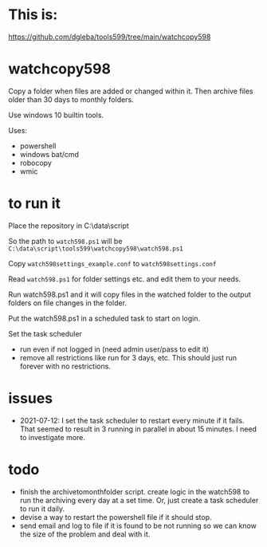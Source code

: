 # This is:

https://github.com/dgleba/tools599/tree/main/watchcopy598


# watchcopy598

Copy a folder when files are added or changed within it. 
Then archive files older than 30 days to monthly folders.


Use windows 10 builtin tools.

Uses:
 - powershell
 - windows bat/cmd
 - robocopy
 - wmic
 
 
# to run it

Place the repository in C:\data\script

So the path to `watch598.ps1` will be `C:\data\script\tools599\watchcopy598\watch598.ps1`


Copy `watch598settings_example.conf` to `watch598settings.conf`
 
Read `watch598.ps1` for folder settings etc. and edit them to your needs.
 
Run watch598.ps1 and it will copy files in the watched folder to the output folders on file changes in the folder.

Put the watch598.ps1 in a scheduled task to start on login.

Set the task scheduler	
 - run even if not logged in (need admin user/pass to edit it)
 - remove all restrictions like run for 3 days, etc. This should just run forever with no restrictions.
 

# issues

 - 2021-07-12: I set the task scheduler to restart every minute if it fails. That seemed to result in 3 running in parallel in about 15 minutes. I need to investigate more.
 
 

# todo

 - finish the archivetomonthfolder script. create logic in the watch598 to run the archiving every day at a set time. Or, just create a task scheduler to run it daily.
 - devise a way to restart the powershell file if it should stop.
 - send email and log to file if it is found to be not running so we can know the size of the problem and deal with it.


